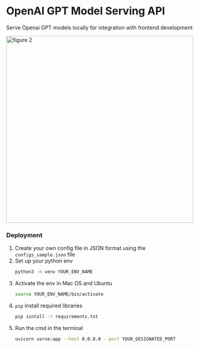 # OpenAI GPT Model Serving API

Serve Openai GPT models locally for integration with frontend development
<p float="left">
    <img width=500 alt="figure 2" src="https://github.com/biomchen/openai-gpt-serving-api/assets/45435029/dfa94baa-ee55-4c8a-98ca-2b8fe93cd4bf" />
</p>


### Deployment
1. Create your own config file in JSON format using the `configs_sample.json` file
2. Set up your python env
    ```sh
    python3 -m venv YOUR_ENV_NAME
    ```
3. Activate the env in Mac OS and Ubuntu
    ```sh
    source YOUR_ENV_NAME/bin/activate
    ```
4. `pip` install required libraries
    ```sh
    pip isntall -r requirements.txt
    ```
5. Run the cmd in the terminal
    ```sh
    uvicorn serve:app --host 0.0.0.0 --port YOUR_DESIGNATED_PORT
    ```
